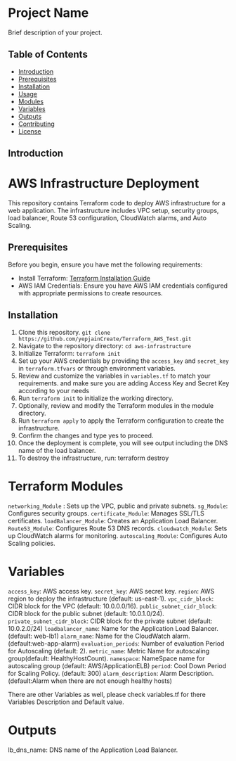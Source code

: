 # Project Name

Brief description of your project.

## Table of Contents

- [Introduction](#introduction)
- [Prerequisites](#prerequisites)
- [Installation](#installation)
- [Usage](#usage)
- [Modules](#modules)
- [Variables](#variables)
- [Outputs](#outputs)
- [Contributing](#contributing)
- [License](#license)

## Introduction
# AWS Infrastructure Deployment

This repository contains Terraform code to deploy AWS infrastructure for a web application. The infrastructure includes VPC setup, security groups, load balancer, Route 53 configuration, CloudWatch alarms, and Auto Scaling.

## Prerequisites

Before you begin, ensure you have met the following requirements:
- Install Terraform: [Terraform Installation Guide](https://learn.hashicorp.com/tutorials/terraform/install-cli)
- AWS IAM Credentials: Ensure you have AWS IAM credentials configured with appropriate permissions to create resources.

## Installation
1. Clone this repository. `git clone https://github.com/yepjainCreate/Terraform_AWS_Test.git`
2. Navigate to the repository directory: `cd aws-infrastructure`
3. Initialize Terraform: `terraform init`
4. Set up your AWS credentials by providing the `access_key` and `secret_key` in `terraform.tfvars` or through environment variables.
5. Review and customize the variables in `variables.tf` to match your requirements. and make sure you are adding Access Key and Secret Key according to your needs
4. Run `terraform init` to initialize the working directory.
6. Optionally, review and modify the Terraform modules in the module directory.
7. Run `terraform apply` to apply the Terraform configuration to create the infrastructure.
8. Confirm the changes and type yes to proceed.
9. Once the deployment is complete, you will see output including the DNS name of the load balancer.
10. To destroy the infrastructure, run:
terraform destroy

#  Terraform Modules
`networking_Module` : Sets up the VPC, public and private subnets.
`sg_Module`: Configures security groups.
`certificate_Module`: Manages SSL/TLS certificates.
`loadBalancer_Module`: Creates an Application Load Balancer.
`Route53_Module`: Configures Route 53 DNS records.
`cloudwatch_Module`: Sets up CloudWatch alarms for monitoring.
`autoscaling_Module`: Configures Auto Scaling policies.

# Variables
`access_key`: AWS access key.
`secret_key`: AWS secret key.
`region`: AWS region to deploy the infrastructure (default: us-east-1).
`vpc_cidr_block`: CIDR block for the VPC (default: 10.0.0.0/16).
`public_subnet_cidr_block`: CIDR block for the public subnet (default: 10.0.1.0/24).
`private_subnet_cidr_block`: CIDR block for the private subnet (default: 10.0.2.0/24)
`loadbalancer_name`: Name for the Application Load Balancer. (default: web-lb1)
`alarm_name`: Name for the CloudWatch alarm. (default:web-app-alarm)
`evaluation_periods`: Number of evaluation Period for Autoscaling (default: 2).
`metric_name`:  Metric Name for autoscaling group(default: HealthyHostCount).
`namespace`: NameSpace name for autoscaling group (default: AWS/ApplicationELB)
`period`: Cool Down Period for Scaling Policy. (default: 300)
`alarm_description`: Alarm Description. (default:Alarm when there are not enough healthy hosts)

There are other Variables as well, please check variables.tf for there Variables Description and Default value.
# Outputs
lb_dns_name: DNS name of the Application Load Balancer.
